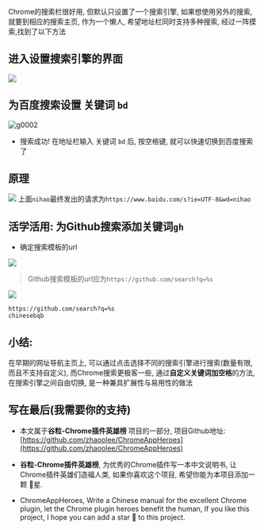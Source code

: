 Chrome的搜索栏很好用, 但默认只设置了一个搜索引擎, 如果想使用另外的搜索, 就要到相应的搜索主页, 作为一个懒人, 希望地址栏同时支持多种搜索, 经过一阵摸索,找到了以下方法


## 进入设置搜索引擎的界面

![](https://v2fy.com/asset/056_search/62503013-eca3c500-b824-11e9-97d0-b220e8a19838.gif)


## 为百度搜索设置 关键词 `bd`
![g0002](https://v2fy.com/asset/056_search/62503051-15c45580-b825-11e9-8b8f-b67f37475ccd.gif)
- 搜索成功! 在地址栏输入 关键词 `bd` 后, 按空格键, 就可以快速切换到百度搜索了


## 原理

![](https://v2fy.com/asset/056_search/62503208-c599c300-b825-11e9-8f85-a3714d0ac7db.png)
上面`nihao`最终发出的请求为`https://www.baidu.com/s?ie=UTF-8&wd=nihao`



## 活学活用: 为Github搜索添加关键词`gh`

- 确定搜索模板的url

![](https://v2fy.com/asset/056_search/62503480-f4fcff80-b826-11e9-9e8b-667afd131fa7.png)
> Github搜索模板的url应为`https://github.com/search?q=%s`

![](https://v2fy.com/asset/056_search/62503773-3c37c000-b828-11e9-9605-4ecce76830ec.gif)
```
https://github.com/search?q=%s
chinesebqb
```


## 小结:

在早期的网址导航主页上, 可以通过点击选择不同的搜索引擎进行搜索(数量有限, 而且不支持自定义), 而Chrome搜索更极客一些, 通过**自定义关键词加空格**的方法, 在搜索引擎之间自由切换, 是一种兼具扩展性与易用性的做法


## 写在最后(我需要你的支持)

- 本文属于**谷粒-Chrome插件英雄榜** 项目的一部分, 项目Github地址: [https://github.com/zhaoolee/ChromeAppHeroes](https://github.com/zhaoolee/ChromeAppHeroes)

- **谷粒-Chrome插件英雄榜**, 为优秀的Chrome插件写一本中文说明书, 让Chrome插件英雄们造福人类, 如果你喜欢这个项目, 希望你能为本项目添加一颗 🌟星.

- ChromeAppHeroes, Write a Chinese manual for the excellent Chrome plugin, let the Chrome plugin heroes benefit the human, If you like this project, I hope you can add a star 🌟 to this project.